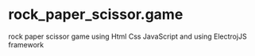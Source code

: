# rock_paper_scissor.game
rock paper scissor game using Html Css JavaScript and using ElectrojJS framework
